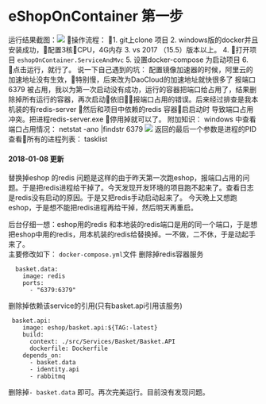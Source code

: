 # eShopOnContainer 第一步

运行结果截图：![](http://images2017.cnblogs.com/blog/914251/201801/914251-20180107200209049-2114985332.png)
操作流程：
 1.  git上clone 项目
 2.  windows版的docker并且安装成功，配置3核CPU，4G内存 
 3.  vs 2017 （15.5）版本以上。 
 4.  打开项目 ``` eshopOnContainer.ServiceAndMvc ``` 
 5.  设置docker-compose 为启动项目 
 6.  点击运行，就行了。
说一下自己遇到的坑：
 配置镜像加速器的时候，阿里云的加速地址没有生效，特别慢，后来改为DaoCloud的加速地址就快很多了
 报端口 6379 被占用，我以为第一次启动没有成功，运行的容器把端口给占用了，结果删除掉所有运行的容器，再次启动依旧报端口占用的错误。后来经过排查是我本机装的有redis-server 
然后和项目中依赖的redis 容器启启动时 导致端口占用冲突。把进程redis-server.exe 停用掉就可以了。
附加知识：
 windows 中查看端口占用情况： netstat -ano |findstr 6379
       ![](http://images2017.cnblogs.com/blog/914251/201801/914251-20180107201325315-1353732142.png)
   返回的最后一个参数是进程的PID 
查看所有的进程列表： tasklist
#### 2018-01-08 更新
  替换掉eshop 的redis 
问题是这样的由于昨天第一次跑eshop，报端口占用的问题。于是把redis进程给干掉了。今天发现开发环境的项目跑不起来了。查看日志是redis没有启动的原因。于是又把redis手动启动起来了。
今天晚上又想跑eshop，于是想不能把redis进程再给干掉，然后明天再重启。 
  
后台仔细一想：eshop用的redis 和本地装的redis端口是用的同一个端口，于是想把eshop中用的redis，用本机装的redis给替换掉。一不做，二不休，于是动起手来了。  
主要修改如下：
 `docker-compose.yml`文件
删除掉redis容器服务
```
  basket.data:
    image: redis
    ports:
      - "6379:6379"
```
删除掉依赖该service的引用(只有basket.api引用该服务)
```
 basket.api:
    image: eshop/basket.api:${TAG:-latest}
    build:
      context: ./src/Services/Basket/Basket.API
      dockerfile: Dockerfile    
    depends_on:
      - basket.data
      - identity.api
      - rabbitmq
```
删除掉`- basket.data` 即可。再次完美运行。目前没有发现问题。